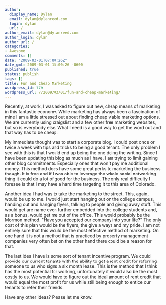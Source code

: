 ```yaml
---
author:
  display_name: Dylan
  email: dylan@dylanreed.com
  login: dylan
  url: /
author_email: dylan@dylanreed.com
author_login: dylan
author_url: /
categories:
- Awesome
comments: []
date: "2009-03-01T07:00:26Z"
date_gmt: 2009-03-01 15:00:26 -0600
published: true
status: publish
tags: []
title: Fun and Cheap Marketing
wordpress_id: 779
wordpress_url: //2009/03/01/fun-and-cheap-marketing/
---
```


Recently, at work, I was asked to figure out new, cheap means of marketing in this fantastic economy. While marketing has always been a fascination of mine I am a little stressed out about finding cheap viable marketing options. We are currently using craigslist and a few other free marketing websites, but so is everybody else. What I need is a good way to get the word out and that way has to be cheap. 

My immediate thought was to start a corporate blog. I could post once or twice a week with tips and tricks to being a good tenant. The only problem I see with this is that I would end up being the one doing the writing. Since I have been updating this blog as much as I have, I am trying to limit gaining other blog commitments. Especially ones that won't pay me additional money. This method does have some great perks to marketing the business though. It is free and if I was able to leverage the whole social networking thing it could do a lot of good for the business. The only real difficulty I foresee is that I may have a hard time targeting it to this area of Colorado. 

Another idea I had was to take the marketing to the street. This, again, would be up to me. I would just start hanging out on the college campus, handing out and hanging flyers, talking to people and giving away stuff. This would get are name even further embedded into the college students and, as a bonus, would get me out of the office. This would probably be the Mormon method. "Have you accepted our company into your life?" The only cost of this plan would be the flyers, the give a ways and my pride. I am not entirely sure that this would be the most effective method of marketing. On one hand it is not a method that is practiced by property management companies very often but on the other hand there could be a reason for that.

The last idea I have is some sort of tenant incentive program. We could provide our current tenants with the ability to get a rent credit for referring someone to us who signs a six month lease. This is the method that I think has the most potential for working, unfortunately it would also be the most costly to us. We would have to figure out the ideal amount of rent credit that would equal the most profit for us while still being enough to entice our tenants to refer their friends. 

Have any other ideas? Please let me know. 
